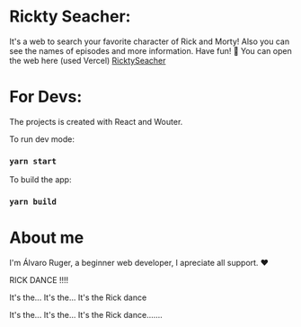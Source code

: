# Rickty Seacher:
It's a web to search your favorite character of Rick and Morty! Also you can see the names of episodes and more information. Have fun! 
📎 You can open the web here (used Vercel) [RicktySeacher](https://ricktyseacher-arugerdev.vercel.app)

# For Devs:
The projects is created with React and Wouter.

To run dev mode:
### `yarn start`

To build the app:
### `yarn build`

# About me
I'm Álvaro Ruger, a beginner web developer, I apreciate all support. ❤️











RICK DANCE !!!! 

[logo]: https://www.google.com/url?sa=i&url=https%3A%2F%2Frickandmorty.fandom.com%2Fwiki%2FThe_Rick_Dance&psig=AOvVaw0L9WAeWmiWB_WuUcMkythe&ust=1673892957751000&source=images&cd=vfe&ved=0CA0QjRxqFwoTCJCo7qqXyvwCFQAAAAAdAAAAABAD "Rick danceee"

It's the...
It's the...
It's the Rick dance

It's the...
It's the...
It's the Rick dance.......